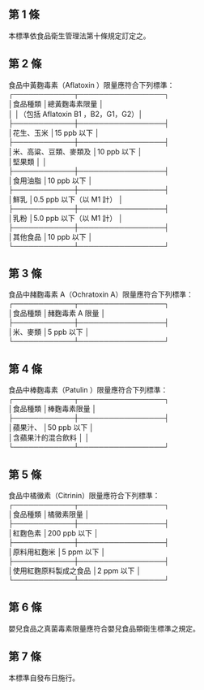 第 1 條
-------
本標準依食品衛生管理法第十條規定訂定之。

第 2 條
-------
食品中黃麴毒素（Aflatoxin ）限量應符合下列標準：  
┌────────────┬─────────────────┐  
│食品種類                │總黃麴毒素限量                    │  
│                        │（包括 Aflatoxin B1 ，B2，G1，G2）│  
├────────────┼─────────────────┤  
│花生、玉米              │15 ppb  以下                      │  
├────────────┼─────────────────┤  
│米、高粱、豆類、麥類及  │10 ppb  以下                      │  
│堅果類                  │                                  │  
├────────────┼─────────────────┤  
│食用油脂                │10 ppb  以下                      │  
├────────────┼─────────────────┤  
│鮮乳                    │0.5 ppb 以下（以 M1 計）          │  
├────────────┼─────────────────┤  
│乳粉                    │5.0 ppb 以下（以 M1 計）          │  
├────────────┼─────────────────┤  
│其他食品                │10 ppb  以下                      │  
└────────────┴─────────────────┘

第 3 條
-------
食品中赭麴毒素 A（Ochratoxin A）限量應符合下列標準：   
┌────────────┬─────────────────┐  
│食品種類                │赭麴毒素 A  限量                  │  
├────────────┼─────────────────┤  
│米、麥類                │5 ppb 以下                        │  
└────────────┴─────────────────┘

第 4 條
-------
食品中棒麴毒素（Patulin ）限量應符合下列標準：  
┌────────────┬─────────────────┐  
│食品種類                │棒麴毒素限量                      │  
├────────────┼─────────────────┤  
│蘋果汁、                │50 ppb  以下                      │  
│含蘋果汁的混合飲料      │                                  │  
└────────────┴─────────────────┘

第 5 條
-------
食品中橘黴素（Citrinin）限量應符合下列標準：   
┌────────────┬─────────────────┐  
│食品種類                │橘黴素限量                        │  
├────────────┼─────────────────┤  
│紅麴色素                │200 ppb 以下                      │  
├────────────┼─────────────────┤  
│原料用紅麴米            │5 ppm 以下                        │  
├────────────┼─────────────────┤  
│使用紅麴原料製成之食品  │2 ppm 以下                        │  
└────────────┴─────────────────┘

第 6 條
-------
嬰兒食品之真菌毒素限量應符合嬰兒食品類衛生標準之規定。

第 7 條
-------
本標準自發布日施行。


